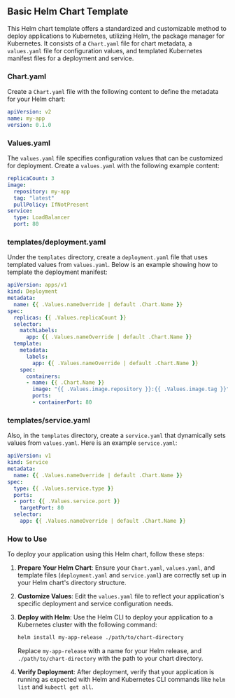 ## Basic Helm Chart Template

This Helm chart template offers a standardized and customizable method to deploy applications to Kubernetes, utilizing Helm, the package manager for Kubernetes. It consists of a `Chart.yaml` file for chart metadata, a `values.yaml` file for configuration values, and templated Kubernetes manifest files for a deployment and service.

### Chart.yaml

Create a `Chart.yaml` file with the following content to define the metadata for your Helm chart:

```yaml
apiVersion: v2
name: my-app
version: 0.1.0
```

### Values.yaml

The `values.yaml` file specifies configuration values that can be customized for deployment. Create a `values.yaml` with the following example content:

```yaml
replicaCount: 3
image:
  repository: my-app
  tag: "latest"
  pullPolicy: IfNotPresent
service:
  type: LoadBalancer
  port: 80
```

### templates/deployment.yaml

Under the `templates` directory, create a `deployment.yaml` file that uses templated values from `values.yaml`. Below is an example showing how to template the deployment manifest:

```yaml
apiVersion: apps/v1
kind: Deployment
metadata:
  name: {{ .Values.nameOverride | default .Chart.Name }}
spec:
  replicas: {{ .Values.replicaCount }}
  selector:
    matchLabels:
      app: {{ .Values.nameOverride | default .Chart.Name }}
  template:
    metadata:
      labels:
        app: {{ .Values.nameOverride | default .Chart.Name }}
    spec:
      containers:
      - name: {{ .Chart.Name }}
        image: "{{ .Values.image.repository }}:{{ .Values.image.tag }}"
        ports:
        - containerPort: 80
```

### templates/service.yaml

Also, in the `templates` directory, create a `service.yaml` that dynamically sets values from `values.yaml`. Here is an example `service.yaml`:

```yaml
apiVersion: v1
kind: Service
metadata:
  name: {{ .Values.nameOverride | default .Chart.Name }}
spec:
  type: {{ .Values.service.type }}
  ports:
  - port: {{ .Values.service.port }}
    targetPort: 80
  selector:
    app: {{ .Values.nameOverride | default .Chart.Name }}
```

### How to Use

To deploy your application using this Helm chart, follow these steps:

1. **Prepare Your Helm Chart**: Ensure your `Chart.yaml`, `values.yaml`, and template files (`deployment.yaml` and `service.yaml`) are correctly set up in your Helm chart's directory structure.

2. **Customize Values**: Edit the `values.yaml` file to reflect your application's specific deployment and service configuration needs.

3. **Deploy with Helm**: Use the Helm CLI to deploy your application to a Kubernetes cluster with the following command:

    ```bash
    helm install my-app-release ./path/to/chart-directory
    ```

    Replace `my-app-release` with a name for your Helm release, and `./path/to/chart-directory` with the path to your chart directory.

4. **Verify Deployment**: After deployment, verify that your application is running as expected with Helm and Kubernetes CLI commands like `helm list` and `kubectl get all`.
